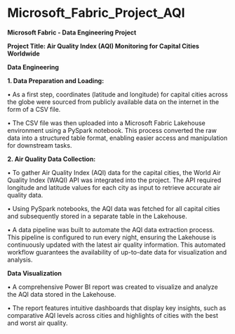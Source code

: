 # Microsoft_Fabric_Project_AQI
**Microsoft Fabric - Data Engineering Project**

**Project Title: Air Quality Index (AQI) Monitoring for Capital Cities Worldwide**

**Data Engineering**

**1.	Data Preparation and Loading:**

•	As a first step, coordinates (latitude and longitude) for capital cities across the globe were sourced from publicly available data on the internet in the form of a CSV file.

•	The CSV file was then uploaded into a Microsoft Fabric Lakehouse environment using a PySpark notebook. This process converted the raw data into a structured table format, enabling easier access and manipulation for downstream tasks.

**2.	Air Quality Data Collection:**

•	To gather Air Quality Index (AQI) data for the capital cities, the World Air Quality Index (WAQI) API was integrated into the project. The API required longitude and latitude values for each city as input to retrieve accurate air quality data.

•	Using PySpark notebooks, the AQI data was fetched for all capital cities and subsequently stored in a separate table in the Lakehouse.

•	A data pipeline was built to automate the AQI data extraction process. This pipeline is configured to run every night, ensuring the Lakehouse is continuously updated with the latest air quality information. This automated workflow guarantees the availability of up-to-date data for visualization and analysis.

**Data Visualization**

•	A comprehensive Power BI report was created to visualize and analyze the AQI data stored in the Lakehouse.

•	The report features intuitive dashboards that display key insights, such as comparative AQI levels across cities and highlights of cities with the best and worst air quality.




